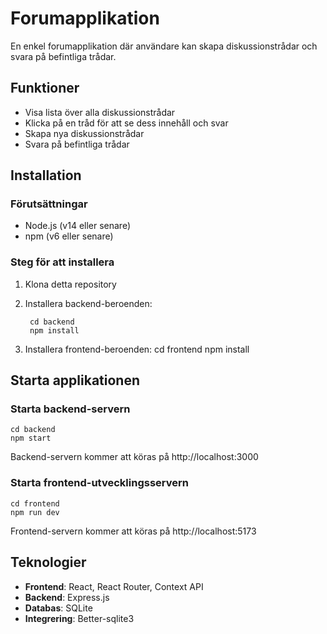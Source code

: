 # Forumapplikation

En enkel forumapplikation där användare kan skapa diskussionstrådar och svara på befintliga trådar.

## Funktioner

- Visa lista över alla diskussionstrådar
- Klicka på en tråd för att se dess innehåll och svar
- Skapa nya diskussionstrådar
- Svara på befintliga trådar

## Installation

### Förutsättningar

- Node.js (v14 eller senare)
- npm (v6 eller senare)

### Steg för att installera

1. Klona detta repository
2. Installera backend-beroenden:

        cd backend
        npm install

3. Installera frontend-beroenden:
        cd frontend
        npm install


## Starta applikationen

### Starta backend-servern

    cd backend
    npm start
Backend-servern kommer att köras på http://localhost:3000

### Starta frontend-utvecklingsservern

    cd frontend
    npm run dev
Frontend-servern kommer att köras på http://localhost:5173

## Teknologier

- **Frontend**: React, React Router, Context API
- **Backend**: Express.js
- **Databas**: SQLite
- **Integrering**: Better-sqlite3
